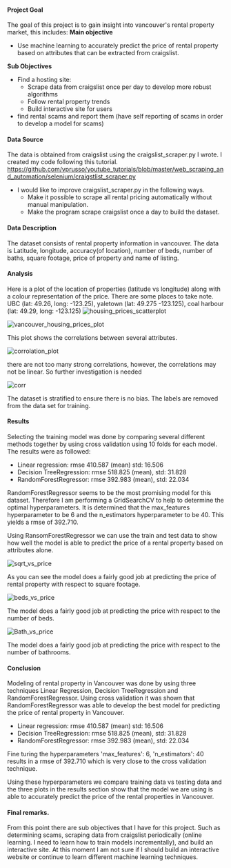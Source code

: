 #### Project Goal
The goal of this project is to gain insight into vancouver's rental property market, this includes:
**Main objective**
* Use machine learning to accurately predict the price of rental property based on attributes that can be extracted from craigslist.

**Sub Objectives**

* Find a hosting site:
  * Scrape data from craigslist once per day to develop more robust algorithms
  * Follow rental property trends
  * Build interactive site for users
* find rental scams and report them (have self reporting of scams in order to develop a model for scams)

#### Data Source
The data is obtained from craigslist using the craigslist_scraper.py I wrote. I created my code following this tutorial. https://github.com/vprusso/youtube_tutorials/blob/master/web_scraping_and_automation/selenium/craigstlist_scraper.py
* I would like to improve craigslist_scraper.py in the following ways.
  * Make it possible to scrape all rental pricing automatically without manual manipulation.
  * Make the program scrape craigslist once a day to build the dataset.

#### Data Description
The dataset consists of rental property information in vancouver. The data is Latitude, longitude, accuracy(of location), number of beds, number of baths, square footage, price of property and name of listing.

#### Analysis

Here is a plot of the location of properties (latitude vs longitude) along with a colour representation of the price. There are some places to take note. UBC (lat: 49.26, long: -123.25), yaletown (lat: 49.275 -123.125), coal harbour (lat: 49.29, long: -123.125)
![housing_prices_scatterplot](https://user-images.githubusercontent.com/20325116/87889585-2eeaf580-c9e7-11ea-9ae2-f8350e439dd1.png)

![vancouver_housing_prices_plot](https://user-images.githubusercontent.com/20325116/88244264-26ddc080-cc48-11ea-8721-7a785b1eee75.png)

This plot shows the correlations between several attributes.

![corrolation_plot](https://user-images.githubusercontent.com/20325116/87895155-898d4d00-c9f9-11ea-918e-e5d82391304a.png)

there are not too many strong correlations, however, the correlations may not be linear. So further investigation is needed

![corr](https://user-images.githubusercontent.com/20325116/87895552-9a8a8e00-c9fa-11ea-9a83-dfce40526118.png)

The dataset is stratified to ensure there is no bias. The labels are removed from the data set for training. 

#### Results

Selecting the training model was done by comparing several different methods together by using cross validation using 10 folds for each model. The results were as followed:
* Linear regression: rmse 410.587 (mean) std: 16.506
* Decision TreeRegression: rmse 518.825 (mean), std: 31.828 
* RandomForestRegressor: rmse 392.983 (mean), std: 22.034

RandomForestRegressor seems to be the most promising model for this dataset. Therefore I am performing a GridSearchCV to help to determine the optimal hyperparameters. It is determined that the max_features hyperparameter to be 6 and the n_estimators hyperparameter to be 40. This yields a rmse of 392.710. 

Using RansomForestRegressor we can use the train and test data to show how well the model is able to predict the price of a rental property based on attributes alone.

![sqrt_vs_price](https://user-images.githubusercontent.com/20325116/88725702-5b86c780-d0e1-11ea-8590-57d35b1d57f3.png)

As you can see the model does a fairly good job at predicting the price of rental property with respect to square footage.

![beds_vs_price](https://user-images.githubusercontent.com/20325116/88725794-8244fe00-d0e1-11ea-8fe1-b59895b5ff52.png)

The model does a fairly good job at predicting the price with respect to the number of beds.

![Bath_vs_price](https://user-images.githubusercontent.com/20325116/88725864-9c7edc00-d0e1-11ea-9909-aa914934ef5e.png)

The model does a fairly good job at predicting the price with respect to the number of bathrooms. 

#### Conclusion

Modeling of rental property in Vancouver was done by using three techniques Linear Regression, Decision TreeRegression and RandomForestRegressor. Using cross validation it was shown that RandomForestRegressor was able to develop the best model for predicting the price of rental property in Vancouver. 

* Linear regression: rmse 410.587 (mean) std: 16.506
* Decision TreeRegression: rmse 518.825 (mean), std: 31.828
* RandomForestRegressor: rmse 392.983 (mean), std: 22.034

Fine turing the hyperparameters 'max_features': 6, 'n_estimators': 40 results in a rmse of 392.710 which is very close to the cross validation technique. 

Using these hyperparameters we compare training data vs testing data and the three plots in the results section show that the model we are using is able to accurately predict the price of the rental properties in Vancouver.
 
#### Final remarks. 

From this point there are sub objectives that I have for this project. Such as determining scams, scraping data from craigslist periodically (online learning. I need to learn how to train models incrementally), and build an interactive site. At this moment I am not sure if I should build an interactive website or continue to learn different machine learning techniques. 

